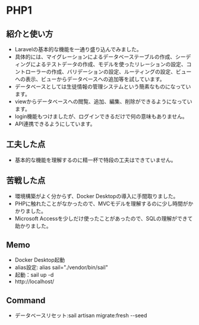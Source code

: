 # PHP1
## 紹介と使い方

  - Laravelの基本的な機能を一通り盛り込んでみました。
  - 具体的には、マイグレーションによるデータベーステーブルの作成、シーディングによるテストデータの作成、モデルを使ったリレーションの設定、コントローラーの作成、バリデーションの設定、ルーティングの設定、ビューへの表示、ビューからデータベースへの追加等を試しています。
  - データベースとしては生徒情報の管理システムという簡素なものになっています。
  - viewからデータベースへの閲覧、追加、編集、削除ができるようになっています。
  - login機能もつけましたが、ログインできるだけで何の意味もありません。
  - API連携できるようにしています。

## 工夫した点
  - 基本的な機能を理解するのに精一杯で特段の工夫はできていません。

## 苦戦した点
  - 環境構築がよく分からず、Docker Desktopの導入に手間取りました。
  - PHPに触れたことがなかったので、MVCモデルを理解するのに少し時間がかかりました。
  - Microsoft Accessを少しだけ使ったことがあったので、SQLの理解ができて助かりました。

## Memo
  - Docker Desktop起動
  - alias設定: alias sail="./vendor/bin/sail"
  - 起動：sail up -d
  - http://localhost/
## Command
  - データベースリセット:sail artisan migrate:fresh --seed
